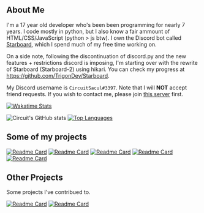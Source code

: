 ## About Me
I'm a 17 year old developer who's been been programming for nearly 7 years. I code mostly in python, but I also know a fair ammount of HTML/CSS/JavaScript (python > js btw). I own the Discord bot called [Starboard](https://top.gg/bot/700796664276844612), which I spend much of my free time working on.

On a side note, following the discontinuation of discord.py and the new features + restrictions discord is imposing, I'm starting over with the rewrite of Starboard (Starboard-2) using hikari. You can check my progress at https://github.com/TrigonDev/Starboard.

My Discord username is `CircuitSacul#3397`. Note that I will **NOT** accept friend requests. If you wish to contact me, please join [this server](https://discord.gg/dGAzZDaTS9) first.

[![Wakatime Stats](https://wakatime.com/badge/user/3e0ed069-7498-4ab0-9b74-d5ac8e4a364b.svg)](https://wakatime.com/@3e0ed069-7498-4ab0-9b74-d5ac8e4a364b)

![Circuit's GitHub stats](https://github-readme-stats-one-bice.vercel.app/api?username=CircuitSacul&theme=dracula&show_icons=true&include_all_commits=true&count_private=true&role=OWNER,ORGANIZATION_MEMBER,COLLABORATOR)
[![Top Languages](https://github-readme-stats.vercel.app/api/top-langs/?username=CircuitSacul&show_icons=true&theme=dracula)](https://github.com/anuraghazra/github-readme-stats)

## Some of my projects
[![Readme Card](https://github-readme-stats.vercel.app/api/pin/?username=CircuitsBots&repo=Starboard&theme=dracula)](https://github.com/CircuitsBots/Starboard)
[![Readme Card](https://github-readme-stats.vercel.app/api/pin/?username=TrigonDev&repo=Starboard&theme=dracula)](https://github.com/TrigonDev/Starboard)
[![Readme Card](https://github-readme-stats.vercel.app/api/pin/?username=TrigonDev&repo=apgorm&theme=dracula)](https://github.com/TrigonDev/apgorm)
[![Readme Card](https://github-readme-stats.vercel.app/api/pin/?username=TrigonDev&repo=hikari-clusters&theme=dracula)](https://github.com/TrigonDev/hikari-clusters)
[![Readme Card](https://github-readme-stats.vercel.app/api/pin/?username=TrigonDev&repo=pycooldown&theme=dracula)](https://github.com/TrigonDev/pycooldown)

## Other Projects
Some projects I've contribued to.

[![Readme Card](https://github-readme-stats.vercel.app/api/pin/?username=magpie-dev&repo=hikari-crescent&theme=dracula)](https://github.com/magpie-dev/hikari-crescent)
[![Readme Card](https://github-readme-stats.vercel.app/api/pin/?username=Sigmanificient&repo=mCodingBot&theme=dracula)](https://github.com/Sigmanificient/mCodingBot)
